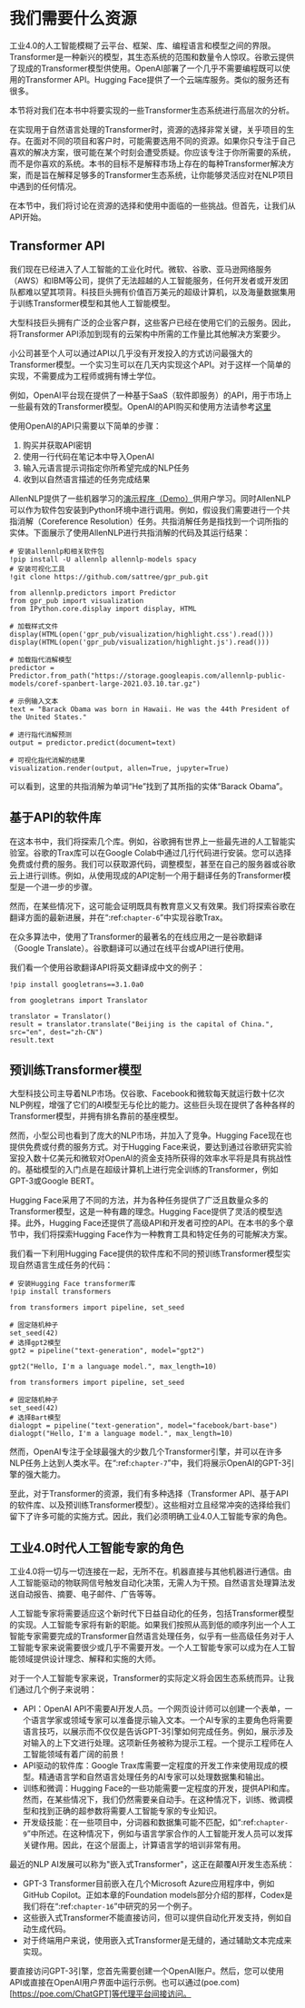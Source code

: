 # 我们需要什么资源

工业4.0的人工智能模糊了云平台、框架、库、编程语言和模型之间的界限。Transformer是一种新兴的模型，其生态系统的范围和数量令人惊叹。谷歌云提供了现成的Transformer模型供使用。OpenAI部署了一个几乎不需要编程既可以使用的Transformer API。Hugging Face提供了一个云端库服务。类似的服务还有很多。

本节将对我们在本书中将要实现的一些Transformer生态系统进行高层次的分析。

在实现用于自然语言处理的Transformer时，资源的选择非常关键，关乎项目的生存。在面对不同的项目和客户时，可能需要选用不同的资源。如果你只专注于自己喜欢的解决方案，很可能在某个时刻会遭受质疑。你应该专注于你所需要的系统，而不是你喜欢的系统。本书的目标不是解释市场上存在的每种Transformer解决方案，而是旨在解释足够多的Transformer生态系统，让你能够灵活应对在NLP项目中遇到的任何情况。

在本节中，我们将讨论在资源的选择和使用中面临的一些挑战。但首先，让我们从API开始。

## Transformer API

我们现在已经进入了人工智能的工业化时代。微软、谷歌、亚马逊网络服务（AWS）和IBM等公司，提供了无法超越的人工智能服务，任何开发者或开发团队都难以望其项背。科技巨头拥有价值百万美元的超级计算机，以及海量数据集用于训练Transformer模型和其他人工智能模型。

大型科技巨头拥有广泛的企业客户群，这些客户已经在使用它们的云服务。因此，将Transformer API添加到现有的云架构中所需的工作量比其他解决方案要少。

小公司甚至个人可以通过API以几乎没有开发投入的方式访问最强大的Transformer模型。一个实习生可以在几天内实现这个API。对于这样一个简单的实现，不需要成为工程师或拥有博士学位。

例如，OpenAI平台现在提供了一种基于SaaS（软件即服务）的API，用于市场上一些最有效的Transformer模型。OpenAI的API购买和使用方法请参考[这里](https://openai.com/blog/openai-api)

使用OpenAI的API只需要以下简单的步骤：

1. 购买并获取API密钥
2. 使用一行代码在笔记本中导入OpenAI
3. 输入元语言提示词指定你所希望完成的NLP任务
4. 收到以自然语言描述的任务完成结果

AllenNLP提供了一些机器学习的[演示程序（Demo）](https://allenai.org/demos)供用户学习。同时AllenNLP可以作为软件包安装到Python环境中进行调用。例如，假设我们需要进行一个共指消解（Coreference Resolution）任务。共指消解任务是指找到一个词所指的实体。下面展示了使用AllenNLP进行共指消解的代码及其运行结果：

```{.python }
# 安装allennlp和相关软件包
!pip install -U allennlp allennlp-models spacy
# 安装可视化工具
!git clone https://github.com/sattree/gpr_pub.git
```

```{.python .input}
from allennlp.predictors import Predictor
from gpr_pub import visualization
from IPython.core.display import display, HTML

# 加载样式文件
display(HTML(open('gpr_pub/visualization/highlight.css').read()))
display(HTML(open('gpr_pub/visualization/highlight.js').read()))

# 加载指代消解模型
predictor = Predictor.from_path("https://storage.googleapis.com/allennlp-public-models/coref-spanbert-large-2021.03.10.tar.gz")

# 示例输入文本
text = "Barack Obama was born in Hawaii. He was the 44th President of the United States."

# 进行指代消解预测
output = predictor.predict(document=text)

# 可视化指代消解的结果
visualization.render(output, allen=True, jupyter=True)
```

可以看到，这里的共指消解为单词“He”找到了其所指的实体“Barack Obama”。

## 基于API的软件库

在这本书中，我们将探索几个库。例如，谷歌拥有世界上一些最先进的人工智能实验室。谷歌的Trax库可以在Google Colab中通过几行代码进行安装。您可以选择免费或付费的服务。我们可以获取源代码，调整模型，甚至在自己的服务器或谷歌云上进行训练。例如，从使用现成的API定制一个用于翻译任务的Transformer模型是一个进一步的步骤。

然而，在某些情况下，这可能会证明既具有教育意义又有效果。我们将探索谷歌在翻译方面的最新进展，并在“:ref:`chapter-6`”中实现谷歌Trax。

在众多算法中，使用了Transformer的最著名的在线应用之一是谷歌翻译（Google Translate）。谷歌翻译可以通过在线平台或API进行使用。

我们看一个使用谷歌翻译API将英文翻译成中文的例子：

```{.python }
!pip install googletrans==3.1.0a0
```

```{.python .input}
from googletrans import Translator

translator = Translator()
result = translator.translate("Beijing is the capital of China.", src="en", dest="zh-CN")
result.text
```

## 预训练Transformer模型

大型科技公司主导着NLP市场。仅谷歌、Facebook和微软每天就运行数十亿次NLP例程，增强了它们的AI模型无与伦比的能力。这些巨头现在提供了各种各样的Transformer模型，并拥有排名靠前的基座模型。

然而，小型公司也看到了庞大的NLP市场，并加入了竞争。Hugging Face现在也提供免费或付费的服务方式。对于Hugging Face来说，要达到通过谷歌研究实验室投入数十亿美元和微软对OpenAI的资金支持所获得的效率水平将是具有挑战性的。基础模型的入门点是在超级计算机上进行完全训练的Transformer，例如GPT-3或Google BERT。

Hugging Face采用了不同的方法，并为各种任务提供了广泛且数量众多的Transformer模型，这是一种有趣的理念。Hugging Face提供了灵活的模型选择。此外，Hugging Face还提供了高级API和开发者可控的API。在本书的多个章节中，我们将探索Hugging Face作为一种教育工具和特定任务的可能解决方案。

我们看一下利用Hugging Face提供的软件库和不同的预训练Transformer模型实现自然语言生成任务的代码：

```{.python }
# 安装Hugging Face transformer库
!pip install transformers
```

```{.python .input}
from transformers import pipeline, set_seed

# 固定随机种子
set_seed(42)
# 选择gpt2模型
gpt2 = pipeline("text-generation", model="gpt2")

gpt2("Hello, I'm a language model.", max_length=10)
```

```{.python .input}
from transformers import pipeline, set_seed

# 固定随机种子
set_seed(42)
# 选择Bart模型
dialogpt = pipeline("text-generation", model="facebook/bart-base")
dialogpt("Hello, I'm a language model.", max_length=10)
```

然而，OpenAI专注于全球最强大的少数几个Transformer引擎，并可以在许多NLP任务上达到人类水平。在“:ref:`chapter-7`”中，我们将展示OpenAI的GPT-3引擎的强大能力。

至此，对于Transformer的资源，我们有多种选择（Transformer API、基于API的软件库、以及预训练Transformer模型）。这些相对立且经常冲突的选择给我们留下了许多可能的实施方式。因此，我们必须明确工业4.0人工智能专家的角色。

## 工业4.0时代人工智能专家的角色

工业4.0将一切与一切连接在一起，无所不在。机器直接与其他机器进行通信。由人工智能驱动的物联网信号触发自动化决策，无需人为干预。自然语言处理算法发送自动报告、摘要、电子邮件、广告等等。

人工智能专家将需要适应这个新时代下日益自动化的任务，包括Transformer模型的实现。人工智能专家将有新的职能。如果我们按照从高到低的顺序列出一个人工智能专家需要完成的Transformer自然语言处理任务，似乎有一些高级任务对于人工智能专家来说需要很少或几乎不需要开发。一个人工智能专家可以成为在人工智能领域提供设计理念、解释和实施的大师。

对于一个人工智能专家来说，Transformer的实际定义将会因生态系统而异。让我们通过几个例子来说明：

- API：OpenAI API不需要AI开发人员。一个网页设计师可以创建一个表单，一个语言学家或领域专家可以准备提示输入文本。一个AI专家的主要角色将需要语言技巧，以展示而不仅仅是告诉GPT-3引擎如何完成任务。例如，展示涉及对输入的上下文进行处理。这项新任务被称为提示工程。一个提示工程师在人工智能领域有着广阔的前景！
- API驱动的软件库：Google Trax库需要一定程度的开发工作来使用现成的模型。精通语言学和自然语言处理任务的AI专家可以处理数据集和输出。
- 训练和微调：Hugging Face的一些功能需要一定程度的开发，提供API和库。然而，在某些情况下，我们仍然需要亲自动手。在这种情况下，训练、微调模型和找到正确的超参数将需要人工智能专家的专业知识。
- 开发级技能：在一些项目中，分词器和数据集可能不匹配，如“:ref:`chapter-9`”中所述。在这种情况下，例如与语言学家合作的人工智能开发人员可以发挥关键作用。因此，在这个层面上，计算语言学的培训非常有用。

最近的NLP AI发展可以称为"嵌入式Transformer"，这正在颠覆AI开发生态系统：

- GPT-3 Transformer目前嵌入在几个Microsoft Azure应用程序中，例如GitHub Copilot。正如本章的Foundation models部分介绍的那样，Codex是我们将在“:ref:`chapter-16`”中研究的另一个例子。
- 这些嵌入式Transformer不能直接访问，但可以提供自动化开发支持，例如自动生成代码。
- 对于终端用户来说，使用嵌入式Transformer是无缝的，通过辅助文本完成来实现。

要直接访问GPT-3引擎，您首先需要创建一个OpenAI账户。然后，您可以使用API或直接在OpenAI用户界面中运行示例。也可以通过(poe.com)[https://poe.com/ChatGPT]等代理平台间接访问。
